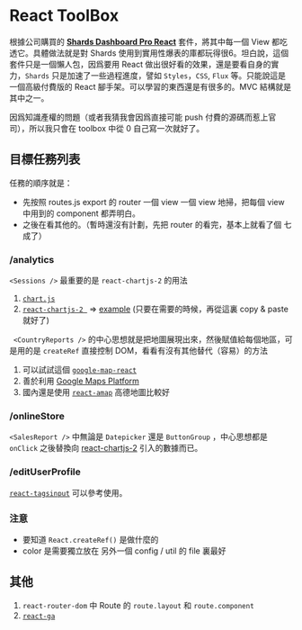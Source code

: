 # React ToolBox

根據公司購買的 [**Shards Dashboard Pro React**](https://designrevision.com/downloads/shards-dashboard-pro-react/) 套件，將其中每一個 View 都吃透它。具體做法就是對 Shards 使用到實用性爆表的庫都玩得很6。坦白說，這個套件只是一個懶人包，因爲要用 React 做出很好看的效果，還是要看自身的實力，`Shards` 只是加速了一些過程進度，譬如 `Styles`，`CSS`,  `Flux` 等。只能說這是一個高級付費版的 React 腳手架。可以學習的東西還是有很多的。MVC 結構就是其中之一。

因爲知識產權的問題（或者我猜我會因爲直接可能 push 付費的源碼而惹上官司），所以我只會在 toolbox 中從 0 自己寫一次就好了。

## 目標任務列表

任務的順序就是：

- 先按照 routes.js export 的 router 一個 view 一個 view 地掃，把每個 view 中用到的 component 都弄明白。
- 之後在看其他的。（暫時還沒有計劃，先把 router 的看完，基本上就看了個 七成了）

### /analytics

`<Sessions />` 最重要的是 `react-chartjs-2` 的用法

1. [`chart.js`](https://www.chartjs.org/)
2. [`react-chartjs-2 `](https://openbase.com/js/react-chartjs-2) =>  [example](https://reactchartjs.github.io/react-chartjs-2/#/) (只要在需要的時候，再從這裏 copy & paste 就好了)

` <CountryReports />` 的中心思想就是把地圖展現出來，然後賦值給每個地區，可是用的是 `createRef` 直接控制 DOM，看看有沒有其他替代（容易）的方法

1. 可以試試這個 [`google-map-react`](https://github.com/google-map-react/google-map-react#examples)
2. 善於利用 [Google Maps Platform](https://developers.google.com/maps/)
3. 國內還是使用 [`react-amap`](https://github.com/ElemeFE/react-amap) 高德地圖比較好

### /onlineStore

`<SalesReport />`  中無論是 `Datepicker` 還是 `ButtonGroup` ，中心思想都是 `onClick` 之後替換向 [react-chartjs-2](https://github.com/reactchartjs/react-chartjs-2) 引入的數據而已。

### /editUserProfile

[`react-tagsinput`](https://github.com/olahol/react-tagsinput) 可以參考使用。

### 注意

- 要知道 `React.createRef()` 是做什麼的
- color 是需要獨立放在 另外一個 config / util 的 file 裏最好

## 其他

1. `react-router-dom` 中 Route 的 `route.layout` 和 `route.component`
2. [`react-ga`](https://github.com/react-ga/react-ga)

